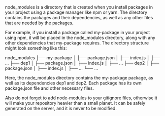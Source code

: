 node_modules is a directory that is created when you install packages in your project using a package manager like npm or yarn. The directory contains the packages and their dependencies, as well as any other files that are needed by the packages.

For example, if you install a package called my-package in your project using npm, it will be placed in the node_modules directory, along with any other dependencies that my-package requires. The directory structure might look something like this:

node_modules
├── my-package
│ ├── package.json
│ ├── index.js
│ ├── ...
├── dep1
│ ├── package.json
│ ├── index.js
│ ├── ...
├── dep2
│ ├── package.json
│ ├── index.js
│ ├── ...
└── ...           

Here, the node_modules directory contains the my-package package, as well as its dependencies dep1 and dep2. Each package has its own package.json file and other necessary files.

Also do not forget to add node-modules to your gitignore files, otherwise it will make your repository heavier than a small planet. It can be safely generated on the server, and it is never to be modified.